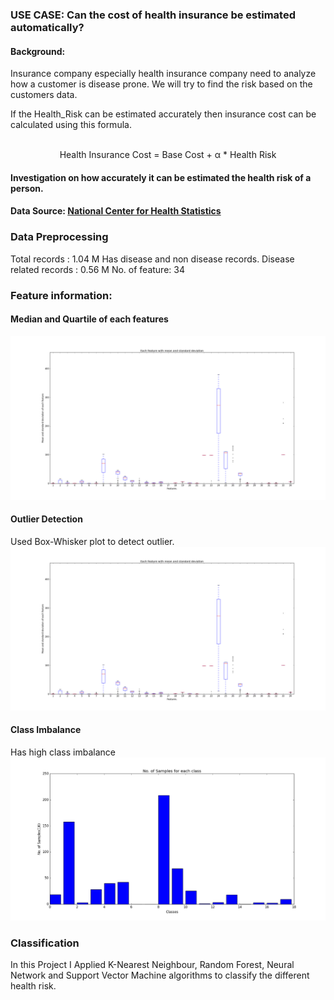 
### USE CASE: Can the cost of health insurance be estimated automatically?


#### Background: 
Insurance company especially health insurance company need to analyze how a customer is disease prone. We will try to find the risk based on the customers data.


If the Health_Risk can be estimated accurately then insurance cost can be calculated using this formula.

<center> <br>Health Insurance Cost = Base Cost + α * Health Risk</br></center>


#### Investigation on how accurately it can be estimated the health risk of a person.

#### Data Source:  [National Center for Health Statistics](www.cdc.gov/nchs/fastats/deaths.htm)

### Data Preprocessing
Total records : 1.04 M
Has disease and non disease records. 
Disease related records : 0.56 M 
No. of feature: 34

### Feature information: 

#### Median and Quartile of each features

<img src="https://github.com/igupta967937/Predicted_Health_Insurance/blob/master/results/featureStatsWithoutFeature17.png"></img>

#### Outlier Detection
Used Box-Whisker plot to detect outlier. 
<img src="https://github.com/igupta967937/Predicted_Health_Insurance/blob/master/results/featureStatsWithoutFeature17.png"></img>


#### Class Imbalance
Has high class imbalance <img src="https://github.com/igupta967937/Predicted_Health_Insurance/blob/master/results/classImbalance_scaled.png"></img>



### Classification
In this Project I Applied K-Nearest Neighbour, Random Forest, Neural Network and Support Vector Machine algorithms to classify the different health risk.
